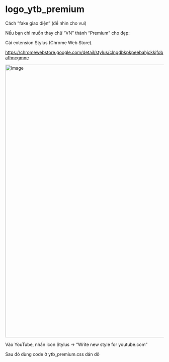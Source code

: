 # logo_ytb_premium
Cách “fake giao diện” (để nhìn cho vui)

Nếu bạn chỉ muốn thay chữ “VN” thành “Premium” cho đẹp:

Cài extension Stylus (Chrome Web Store). 

https://chromewebstore.google.com/detail/stylus/clngdbkpkpeebahjckkjfobafhncgmne

<img width="1888" height="869" alt="image" src="https://github.com/user-attachments/assets/3e531dc1-5c23-448a-aab4-b97fa685944f" />

Vào YouTube, nhấn icon Stylus → “Write new style for youtube.com”

Sau đó dùng code ở ytb_premium.css dán dô

